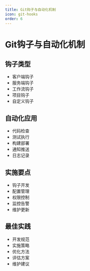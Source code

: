 ```yaml
---
title: Git钩子与自动化机制
icon: git-hooks
order: 6
---
```


# Git钩子与自动化机制

## 钩子类型
- 客户端钩子
- 服务端钩子
- 工作流钩子
- 项目钩子
- 自定义钩子

## 自动化应用
- 代码检查
- 测试执行
- 构建部署
- 通知推送
- 日志记录

## 实施要点
- 钩子开发
- 配置管理
- 权限控制
- 监控告警
- 维护更新

## 最佳实践
- 开发规范
- 实施策略
- 优化方法
- 评估方案
- 维护建议
